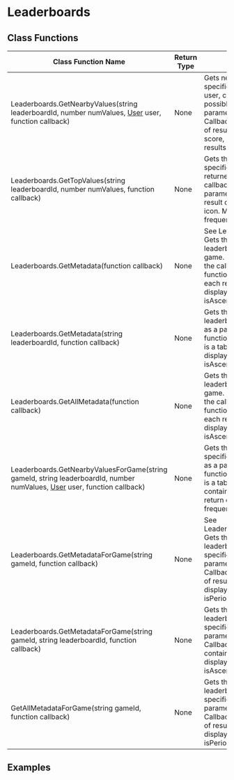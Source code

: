 # Leaderboards

## Class Functions

| Class Function Name                                                                                                              | Return Type | Description                                                                                                                                                                                                                                                                                                                           | Tags       |
|----------------------------------------------------------------------------------------------------------------------------------|-------------|---------------------------------------------------------------------------------------------------------------------------------------------------------------------------------------------------------------------------------------------------------------------------------------------------------------------------------------|------------|
| Leaderboards.GetNearbyValues(string leaderboardId, number numValues, [User](user) user, function callback)                       | None        | Gets nearby leaderboard values on the specified leaderboard for the specified user, centered on the user where possible. Results are returned as a parameter to the callback function. Callback function parameter is a table of results, each result contains name, score, rank & icon. May return cached results if used frequently | None       |
| Leaderboards.GetTopValues(string leaderboardId, number numValues, function callback)                                             | None        | Gets the top ranking values from the specified leaderboard. Results are returned as a parameter to the callback function. Callback function parameter is a table of results, each result contains name, score, rank & icon. May return cached results if used frequently                                                              | None       |
| Leaderboards.GetMetadata(function callback)                                                                                      | None        | See Leaderboards.GetAllMetadata Gets the metadata of every leaderboard associated with this game. Results are as a parameter to the callback function. Callback function parameter is a table of results, each result contains id, displayName, displayIndex, resetTime, isPeriodic, isAscending & scoreType                          | Deprecated |
| Leaderboards.GetMetadata(string leaderboardId, function callback)                                                                | None        | Gets the metadata of a single named leaderboard for this game. Results are as a parameter to the callback function. Callback function parameter is a table containing id, displayName, displayIndex, resetTime, isPeriodic, isAscending & scoreType                                                                                   | None       |
| Leaderboards.GetAllMetadata(function callback)                                                                                   | None        | Gets the metadata of every leaderboard associated with this game. Results are as a parameter to the callback function. Callback function parameter is a table of results, each result contains id, displayName, displayIndex, resetTime, isPeriodic, isAscending & scoreType                                                          | None       |
| Leaderboards.GetNearbyValuesForGame(string gameId, string leaderboardId, number numValues, [User](user) user, function callback) | None        | Gets the top ranking values for the specified GameId Results are returned as a parameter to the callback function. Callback function parameter is a table of results, each result contains name, score, rank & icon. May return cached results if used frequently                                                                     | None       |
| Leaderboards.GetMetadataForGame(string gameId, function callback)                                                                | None        | See Leaderboards.GetAllMetadataForGame Gets the metadata of every leaderboard associated with the specified GameId. Results are as a parameter to the callback function. Callback function parameter is a table of results, each result contains id, displayName, displayIndex, resetTime, isPeriodic, isAscending & scoreType        | Deprecated |
| Leaderboards.GetMetadataForGame(string gameId, string leaderboardId, function callback)                                          | None        | Gets the metadata of a single named leaderboard associated with the specified GameId. Results are as a parameter to the callback function. Callback function parameter is a table containing id, displayName, displayIndex, resetTime, isPeriodic, isAscending & scoreType                                                            | None       |
| GetAllMetadataForGame(string gameId, function callback)                                                                          | None        | Gets the metadata of every leaderboard associated with the specified GameId. Results are as a parameter to the callback function. Callback function parameter is a table of results, each result contains id, displayName, displayIndex, resetTime, isPeriodic, isAscending & scoreType                                               | None       |

## Examples